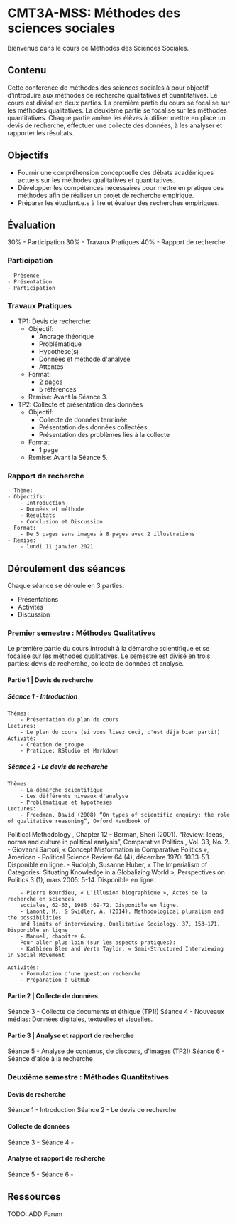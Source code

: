# CMT3A-MSS: Méthodes des sciences sociales
Bienvenue dans le cours de Méthodes des Sciences Sociales.

## Contenu
Cette conférence de méthodes des sciences sociales à pour objectif d'introduire aux méthodes de recherche qualitatives et quantitatives. Le cours est divisé en deux parties. La première partie du cours se focalise sur les méthodes qualitatives. La deuxième partie se focalise sur les méthodes quantitatives. Chaque partie amène les élèves à utiliser mettre en place un devis de recherche, effectuer une collecte des données, à les analyser et rapporter les résultats.

## Objectifs
- Fournir une compréhension conceptuelle des débats académiques actuels sur les méthodes qualitatives et quantitatives.
- Développer les compétences nécessaires pour mettre en pratique ces méthodes afin de réaliser un projet de recherche empirique.
- Préparer les étudiant.e.s à lire et évaluer des recherches empiriques.

## Évaluation
30% - Participation
30% - Travaux Pratiques
40% - Rapport de recherche

### Participation
    - Présence
    - Présentation
    - Participation

### Travaux Pratiques
- TP1: Devis de recherche:
    - Objectif:
        - Ancrage théorique
        - Problématique
        - Hypothèse(s)
        - Données et méthode d'analyse
        - Attentes
    - Format:
        - 2 pages
        - 5 références
    - Remise: Avant la Séance 3.
- TP2: Collecte et présentation des données
    - Objectif:
        - Collecte de données terminée
        - Présentation des données collectées
        - Présentation des problèmes liés à la collecte
    - Format:
        - 1 page
    - Remise: Avant la Séance 5.

### Rapport de recherche
    - Thème:
    - Objectifs:
        - Introduction
        - Données et méthode
        - Résultats
        - Conclusion et Discussion
    - Format:
        - De 5 pages sans images à 8 pages avec 2 illustrations
    - Remise:
        - lundi 11 janvier 2021

## Déroulement des séances
Chaque séance se déroule en 3 parties.
- Présentations
- Activités
- Discussion

### Premier semestre : Méthodes Qualitatives
Le première partie du cours introduit à la démarche scientifique et se focalise sur les méthodes qualitatives. Le semestre est divisé en trois parties: devis de recherche, collecte de données et analyse.

#### Partie 1 | Devis de recherche
##### Séance 1 - Introduction
    Thèmes:
        - Présentation du plan de cours
    Lectures:
        - Le plan du cours (si vous lisez ceci, c'est déjà bien parti!)
    Activité:
        - Création de groupe
        - Pratique: RStudio et Markdown

##### Séance 2 - Le devis de recherche
    Thèmes:
        - La démarche scientifique
        - Les différents niveaux d'analyse
        - Problématique et hypothèses
    Lectures:
        - Freedman, David (2008) “On types of scientific enquiry: the role of qualitative reasoning”, Oxford Handbook of
Political Methodology , Chapter 12
        - Berman, Sheri (2001). “Review: Ideas, norms and culture in political analysis”, Comparative Politics , Vol. 33, No. 2.
        - Giovanni Sartori, « Concept Misformation in Comparative Politics », American
        - Political Science Review 64 (4), décembre 1970: 1033-53. Disponible en ligne.
        - Rudolph, Susanne Huber, « The Imperialism of Categories: Situating Knowledge in a Globalizing World », Perspectives on Politics 3 (1), mars 2005: 5-14. Disponible en ligne.

        - Pierre Bourdieu, « L’illusion biographique », Actes de la recherche en sciences
        sociales, 62-63, 1986 :69-72. Disponible en ligne.
        - Lamont, M., & Swidler, A. (2014). Methodological pluralism and the possibilities
        and limits of interviewing. Qualitative Sociology, 37, 153–171. Disponible en ligne
        - Manuel, chapitre 6.
        Pour aller plus loin (sur les aspects pratiques):
        - Kathleen Blee and Verta Taylor, « Semi-Structured Interviewing in Social Movement

    Activités:
        - Formulation d'une question recherche
        - Préparation à GitHub

#### Partie 2 | Collecte de données
Séance 3 - Collecte de documents et éthique (TP1!)
Séance 4 - Nouveaux médias: Données digitales, textuelles et visuelles.

#### Partie 3 | Analyse et rapport de recherche
Séance 5 - Analyse de contenus, de discours, d'images (TP2!)
Séance 6 - Séance d'aide à la recherche

### Deuxième semestre : Méthodes Quantitatives

#### Devis de recherche
Séance 1 - Introduction
Séance 2 - Le devis de recherche

#### Collecte de données
Séance 3 -
Séance 4 -

#### Analyse et rapport de recherche
Séance 5 -
Séance 6 -

## Ressources
TODO: ADD Forum
